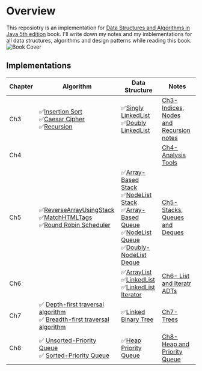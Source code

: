 # Overview
This reposiotry is an implementation for [Data Structures and Algorithms in Java 5th edition](https://www.amazon.com/Data-Structures-Algorithms-Java-fifth/dp/B006UQE9ZK) book. I'll write down my notes and my imblementations for all data structures, algorithms and design patterns while reading this book. 
![Book Cover](https://images-na.ssl-images-amazon.com/images/I/419hgGivjWL.jpg)
## Implementations 
|Chapter  |Algorithm  |Data Structure | Notes |  
|--|--|--|--|  
|Ch3  | :white_check_mark:[Insertion Sort](/InsertionSort)<br> :white_check_mark:[Caesar Cipher](/CaesarCipher)<br> :white_check_mark:[Recursion](/Recursion)<br>| :white_check_mark:[Singly LinkedList](/SinglyLinkedList)<br> :white_check_mark:[Doubly LinkedList](/DoublyLinkedList)<br> | [Ch3- Indices, Nodes and Recursion notes](/Chapter3-Notes.md)|  
|Ch4||| [Ch4- Analysis Tools](/Chapter4-Notes.md)|  
|Ch5| :white_check_mark:[ReverseArrayUsingStack](/Stack/src/algorithms/ReverseArrayUsingStack.java) <br> :white_check_mark:[MatchHTMLTags](/Stack/src/algorithms/MatchHtmlTags.java) <br> :white_check_mark:[Round Robin Scheduler](/Queue/src) <br>  | :white_check_mark:[Array-Based Stack](/Stack)<br> :white_check_mark:[NodeList Stack](/Stack)<br> :white_check_mark:[Array-Based Queue](/Queue/src/ArrayQueue.java)<br> :white_check_mark:[NodeList Queue](/Queue/src/NodeQueue.java)<br> :white_check_mark:[Doubly-NodeList Deque](/Queue/src/NodeDeque.java)<br> | [Ch5- Stacks, Queues and Deques](/Chapter5-Notes.md)|
|Ch6| | :white_check_mark:[ArrayList](/List/src/ArrayBased)<br> :white_check_mark:[LinkedList](/List/src/NodeBased)<br> :white_check_mark:[LinkedList Iterator](/List/test/NodeBased/NodeBasedListIteratorTest.java)<br> | [Ch6- List and Iteratr ADTs](/Chapter6-Notes.md)|
|Ch7| :white_check_mark: [Depth-first traversal algorithm](/Trees/test/LinkedBinaryTreeTest.java) <br> :white_check_mark: [Breadth-first traversal algorithm](/Trees/test/LinkedBinaryTreeTest.java)  | :white_check_mark:[Linked Binary Tree](/Trees/src/LinkedBinaryTree.java)<br> | [Ch7- Trees](/Chapter7-Notes.md)|
|Ch8| :white_check_mark: [Unsorted-Priority Queue](/PriorityQueue/src/UnSortedPriorityQueue.java) <br> :white_check_mark: [Sorted-Priority Queue](/PriorityQueue/src/SortedPriorityQueue.java)  | :white_check_mark:[Heap Priority Queue](/PriorityQueue/src/HeapPriorityQueue.java)<br> | [Ch8- Heap and Priority Queue](/Chapter8-Notes.md)|